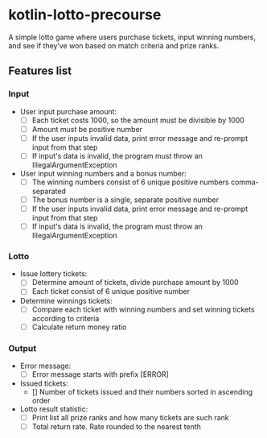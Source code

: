 # kotlin-lotto-precourse

A simple lotto game where users purchase tickets, input winning numbers, and see if they’ve won based on match criteria and prize ranks.

## Features list
### Input
- User input purchase amount:
  - [ ] Each ticket costs 1000, so the amount must be divisible by 1000
  - [ ] Amount must be positive number
  - [ ] If the user inputs invalid data, print error message and re-prompt input from that step
  - [ ] If input's data is invalid, the program must throw an IllegalArgumentException
- User input winning numbers and a bonus number:
  - [ ] The winning numbers consist of 6 unique positive numbers comma-separated
  - [ ] The bonus number is a single, separate positive number 
  - [ ] If the user inputs invalid data, print error message and re-prompt input from that step
  - [ ] If input's data is invalid, the program must throw an IllegalArgumentException
### Lotto
- Issue lottery tickets:
  - [ ] Determine amount of tickets, divide purchase amount by 1000
  - [ ] Each ticket consist of 6 unique positive number
- Determine winnings tickets:
  - [ ] Compare each ticket with winning numbers and set winning tickets according to criteria
  - [ ] Calculate return money ratio
### Output
- Error message:
  - [ ] Error message starts with prefix [ERROR]
- Issued tickets:
  - [] Number of tickets issued and their numbers sorted in ascending order
- Lotto result statistic:
  - [ ] Print list all prize ranks and how many tickets are such rank
  - [ ] Total return rate. Rate rounded to the nearest tenth